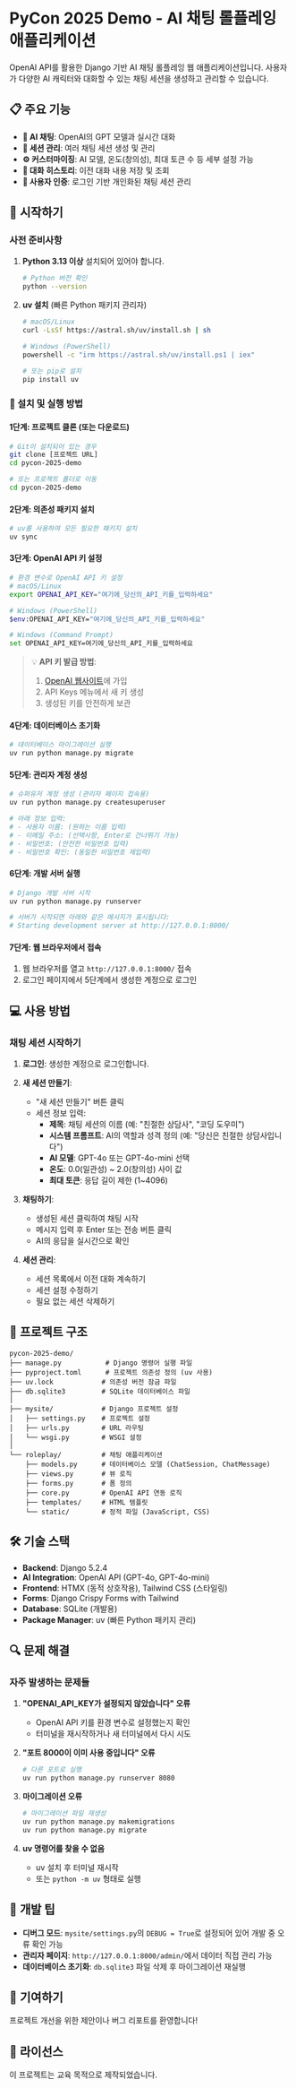 # PyCon 2025 Demo - AI 채팅 롤플레잉 애플리케이션

OpenAI API를 활용한 Django 기반 AI 채팅 롤플레잉 웹 애플리케이션입니다. 사용자가 다양한 AI 캐릭터와 대화할 수 있는 채팅 세션을 생성하고 관리할 수 있습니다.

## 📋 주요 기능

- **🤖 AI 채팅**: OpenAI의 GPT 모델과 실시간 대화
- **📝 세션 관리**: 여러 채팅 세션 생성 및 관리
- **⚙️ 커스터마이징**: AI 모델, 온도(창의성), 최대 토큰 수 등 세부 설정 가능
- **💬 대화 히스토리**: 이전 대화 내용 저장 및 조회
- **🔐 사용자 인증**: 로그인 기반 개인화된 채팅 세션 관리

## 🚀 시작하기

### 사전 준비사항

1. **Python 3.13 이상** 설치되어 있어야 합니다.
   ```bash
   # Python 버전 확인
   python --version
   ```

2. **uv 설치** (빠른 Python 패키지 관리자)
   ```bash
   # macOS/Linux
   curl -LsSf https://astral.sh/uv/install.sh | sh
   
   # Windows (PowerShell)
   powershell -c "irm https://astral.sh/uv/install.ps1 | iex"
   
   # 또는 pip로 설치
   pip install uv
   ```

### 🔧 설치 및 실행 방법

#### 1단계: 프로젝트 클론 (또는 다운로드)
```bash
# Git이 설치되어 있는 경우
git clone [프로젝트 URL]
cd pycon-2025-demo

# 또는 프로젝트 폴더로 이동
cd pycon-2025-demo
```

#### 2단계: 의존성 패키지 설치
```bash
# uv를 사용하여 모든 필요한 패키지 설치
uv sync
```

#### 3단계: OpenAI API 키 설정
```bash
# 환경 변수로 OpenAI API 키 설정
# macOS/Linux
export OPENAI_API_KEY="여기에_당신의_API_키를_입력하세요"

# Windows (PowerShell)
$env:OPENAI_API_KEY="여기에_당신의_API_키를_입력하세요"

# Windows (Command Prompt)
set OPENAI_API_KEY=여기에_당신의_API_키를_입력하세요
```

> 💡 **API 키 발급 방법**: 
> 1. [OpenAI 웹사이트](https://platform.openai.com/)에 가입
> 2. API Keys 메뉴에서 새 키 생성
> 3. 생성된 키를 안전하게 보관

#### 4단계: 데이터베이스 초기화
```bash
# 데이터베이스 마이그레이션 실행
uv run python manage.py migrate
```

#### 5단계: 관리자 계정 생성
```bash
# 슈퍼유저 계정 생성 (관리자 페이지 접속용)
uv run python manage.py createsuperuser

# 아래 정보 입력:
# - 사용자 이름: (원하는 이름 입력)
# - 이메일 주소: (선택사항, Enter로 건너뛰기 가능)
# - 비밀번호: (안전한 비밀번호 입력)
# - 비밀번호 확인: (동일한 비밀번호 재입력)
```

#### 6단계: 개발 서버 실행
```bash
# Django 개발 서버 시작
uv run python manage.py runserver

# 서버가 시작되면 아래와 같은 메시지가 표시됩니다:
# Starting development server at http://127.0.0.1:8000/
```

#### 7단계: 웹 브라우저에서 접속
1. 웹 브라우저를 열고 `http://127.0.0.1:8000/` 접속
2. 로그인 페이지에서 5단계에서 생성한 계정으로 로그인

## 💻 사용 방법

### 채팅 세션 시작하기

1. **로그인**: 생성한 계정으로 로그인합니다.

2. **새 세션 만들기**:
   - "새 세션 만들기" 버튼 클릭
   - 세션 정보 입력:
     - **제목**: 채팅 세션의 이름 (예: "친절한 상담사", "코딩 도우미")
     - **시스템 프롬프트**: AI의 역할과 성격 정의 (예: "당신은 친절한 상담사입니다")
     - **AI 모델**: GPT-4o 또는 GPT-4o-mini 선택
     - **온도**: 0.0(일관성) ~ 2.0(창의성) 사이 값
     - **최대 토큰**: 응답 길이 제한 (1~4096)

3. **채팅하기**:
   - 생성된 세션 클릭하여 채팅 시작
   - 메시지 입력 후 Enter 또는 전송 버튼 클릭
   - AI의 응답을 실시간으로 확인

4. **세션 관리**:
   - 세션 목록에서 이전 대화 계속하기
   - 세션 설정 수정하기
   - 필요 없는 세션 삭제하기

## 📁 프로젝트 구조

```
pycon-2025-demo/
├── manage.py           # Django 명령어 실행 파일
├── pyproject.toml      # 프로젝트 의존성 정의 (uv 사용)
├── uv.lock            # 의존성 버전 잠금 파일
├── db.sqlite3         # SQLite 데이터베이스 파일
│
├── mysite/            # Django 프로젝트 설정
│   ├── settings.py    # 프로젝트 설정
│   ├── urls.py        # URL 라우팅
│   └── wsgi.py        # WSGI 설정
│
└── roleplay/          # 채팅 애플리케이션
    ├── models.py      # 데이터베이스 모델 (ChatSession, ChatMessage)
    ├── views.py       # 뷰 로직
    ├── forms.py       # 폼 정의
    ├── core.py        # OpenAI API 연동 로직
    ├── templates/     # HTML 템플릿
    └── static/        # 정적 파일 (JavaScript, CSS)
```

## 🛠 기술 스택

- **Backend**: Django 5.2.4
- **AI Integration**: OpenAI API (GPT-4o, GPT-4o-mini)
- **Frontend**: HTMX (동적 상호작용), Tailwind CSS (스타일링)
- **Forms**: Django Crispy Forms with Tailwind
- **Database**: SQLite (개발용)
- **Package Manager**: uv (빠른 Python 패키지 관리)

## 🔍 문제 해결

### 자주 발생하는 문제들

1. **"OPENAI_API_KEY가 설정되지 않았습니다" 오류**
   - OpenAI API 키를 환경 변수로 설정했는지 확인
   - 터미널을 재시작하거나 새 터미널에서 다시 시도

2. **"포트 8000이 이미 사용 중입니다" 오류**
   ```bash
   # 다른 포트로 실행
   uv run python manage.py runserver 8080
   ```

3. **마이그레이션 오류**
   ```bash
   # 마이그레이션 파일 재생성
   uv run python manage.py makemigrations
   uv run python manage.py migrate
   ```

4. **uv 명령어를 찾을 수 없음**
   - uv 설치 후 터미널 재시작
   - 또는 `python -m uv` 형태로 실행

## 📝 개발 팁

- **디버그 모드**: `mysite/settings.py`의 `DEBUG = True`로 설정되어 있어 개발 중 오류 확인 가능
- **관리자 페이지**: `http://127.0.0.1:8000/admin/`에서 데이터 직접 관리 가능
- **데이터베이스 초기화**: `db.sqlite3` 파일 삭제 후 마이그레이션 재실행

## 🤝 기여하기

프로젝트 개선을 위한 제안이나 버그 리포트를 환영합니다!

## 📄 라이선스

이 프로젝트는 교육 목적으로 제작되었습니다.